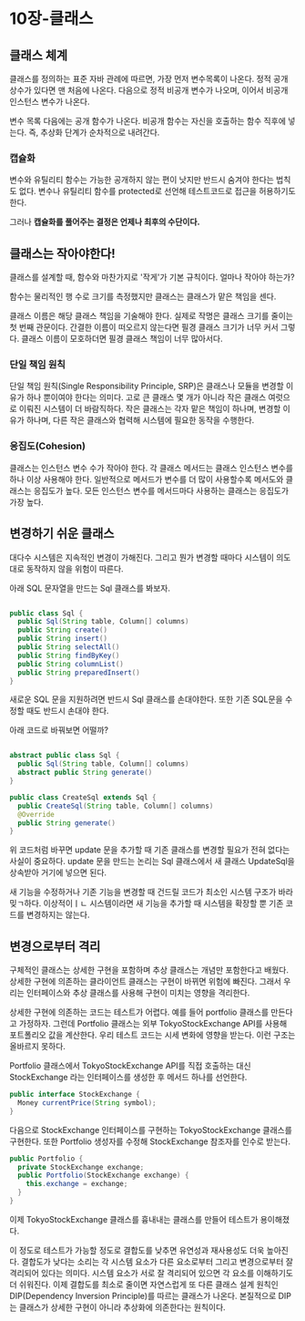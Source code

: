 10장-클래스
=============================================

## 클래스 체계
클래스를 정의하는 표준 자바 관례에 따르면, 가장 먼저 변수목록이 나온다. 정적 공개 상수가 있다면 맨 처음에 나온다. 다음으로 정적 비공개 변수가 나오며, 이어서 비공개 인스턴스 변수가 나온다.

변수 목록 다음에는 공개 함수가 나온다. 비공개 함수는 자신을 호출하는 함수 직후에 넣는다. 즉, 추상화 단계가 순차적으로 내려간다.

### 캡슐화
변수와 유틸리티 함수는 가능한 공개하지 않는 편이 낫지만 반드시 숨겨야 한다는 법칙도 없다. 변수나 유틸리티 함수를 protected로 선언해 테스트코드로 접근을 허용하기도 한다.

그러나 **캡슐화를 풀어주는 결정은 언제나 최후의 수단이다.**

## 클래스는 작아야한다!

클래스를 설계할 때, 함수와 마찬가지로 '작게'가 기본 규칙이다. 얼마나 작아야 하는가?

함수는 물리적인 행 수로 크기를 측정했지만 클래스는 클래스가 맡은 책임을 센다.

클래스 이름은 해당 클래스 책임을 기술해야 한다. 실제로 작명은 클래스 크기를 줄이는 첫 번째 관문이다. 간결한 이름이 떠오르지 않는다면 필경 클래스 크기가 너무 커서 그렇다. 클래스 이름이 모호하더면 필경 클래스 책임이 너무 많아서다.

### 단일 책임 원칙
단일 책임 원칙(Single Responsibility Principle, SRP)은 클래스나 모듈을 변경할 이유가 하나 뿐이여야 한다는 의미다. 고로 큰 클래스 몇 개가 아니라 작은 클래스 여럿으로 이뤄진 시스템이 더 바람직하다.
작은 클래스는 각자 맡은 책임이 하나며, 변경할 이유가 하나며, 다른 작은 클래스와 협력해 시스템에 필요한 동작을 수행한다.

### 응집도(Cohesion)
클래스는 인스턴스 변수 수가 작아야 한다. 각 클래스 메서드는 클래스 인스턴스 변수를 하나 이상 사용해야 한다. 일반적으로 메서드가 변수를 더 많이 사용할수록 메서도와 클래스는 응집도가 높다. 모든 인스턴스 변수를 메서드마다 사용하는 클래스는 응집도가 가장 높다.

## 변경하기 쉬운 클래스
대다수 시스템은 지속적인 변경이 가해진다. 그리고 뭔가 변경할 때마다 시스템이 의도대로 동작하지 않을 위험이 따른다.

아래 SQL 문자열을 만드는 Sql 클래스를 봐보자.

```java

public class Sql {
  public Sql(String table, Column[] columns)
  public String create()
  public String insert()
  public String selectAll()
  public String findByKey()
  public String columnList()
  public String preparedInsert()
}

```

새로운 SQL 문을 지원하려면 반드시 Sql 클래스를 손대야한다. 또한 기존 SQL문을 수정할 때도 반드시 손대야 한다.

아래 코드로 바꿔보면 어떨까?

```java

abstract public class Sql {
  public Sql(String table, Column[] columns)
  abstract public String generate()
}

public class CreateSql extends Sql {
  public CreateSql(String table, Column[] columns)
  @Override
  public String generate()
}

```



위 코드처럼 바꾸면 update 문을 추가할 때 기존 클래스를 변경할 필요가 전혀 없다는 사실이 중요하다. update 문을 만드는 논리는 Sql 클래스에서 새 클래스 UpdateSql을 상속받아 거기에 넣으면 된다.

새 기능을 수정하거나 기존 기능을 변경할 때 건드릴 코드가 최소인 시스템 구조가 바라밎ㄱ하다. 이상적이ㅣㄴ 시스템이라면 새 기능을 추가할 때 시스템을 확장할 뿐 기존 코드를 변경하지는 않는다.

## 변경으로부터 격리

구체적인 클래스는 상세한 구현을 포함하며 추상 클래스는 개념만 포함한다고 배웠다. 상세한 구현에 의존하는 클라이언트 클래스는 구현이 바뀌면 위험에 빠진다. 그래서 우리는 인터페이스와 추상 클래스를 사용해 구현이 미치는 영향을 격리한다.

상세한 구현에 의존하는 코드는 테스트가 어렵다. 예를 들어 portfolio 클래스를 만든다고 가정하자. 그런데 Portfolio 클래스는 외부 TokyoStockExchange API를 사용해 포트폴리오 값을 계산한다. 우리 테스트 코드는 시세 변화에 영향을 받는다. 이런 구조는 올바르지 못하다.

Portfolio 클래스에서 TokyoStockExchange API를 직접 호출하는 대신 StockExchange 라는 인터페이스를 생성한 후 메서드 하나를 선언한다.

```java
public interface StockExchange {
  Money currentPrice(String symbol);
}
```

다음으로 StockExchange 인터페이스를 구현하는 TokyoStockExchange 클래스를 구현한다. 또한 Portfolio 생성자를 수정해 StockExchange 참조자를 인수로 받는다.

```java
public Portfolio {
  private StockExchange exchange;
  public Portfolio(StockExchange exchange) {
    this.exchange = exchange;
  }
}
```

이제 TokyoStockExchange 클래스를 흉내내는 클래스를 만들어 테스트가 용이해졌다.

이 정도로 테스트가 가능할 정도로 결합도를 낮추면 유연성과 재사용성도 더욱 높아진다. 결합도가 낮다는 소리는 각 시스템 요소가 다른 요소로부터 그리고 변경으로부터 잘 격리되어 있다는 의미다. 시스템 요소가 서로 잘 격리되어 있으면 각 요소를 이해하기도 더 쉬워진다.
이제 결합도를 최소로 줄이면 자연스럽게 또 다른 클래스 설계 원칙인 DIP(Dependency Inversion Principle)를 따르는 클래스가 나온다. 본질적으로 DIP는 클래스가 상세한 구현이 아니라 추상화에 의존한다는 원칙이다.
